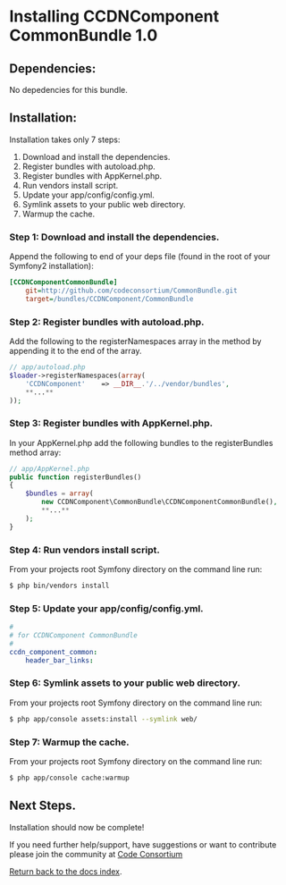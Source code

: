 Installing CCDNComponent CommonBundle 1.0
==========================================

## Dependencies:

No depedencies for this bundle.

## Installation:

Installation takes only 7 steps:

1. Download and install the dependencies.
2. Register bundles with autoload.php.
3. Register bundles with AppKernel.php.  
4. Run vendors install script.
5. Update your app/config/config.yml. 
6. Symlink assets to your public web directory.
7. Warmup the cache.

### Step 1: Download and install the dependencies.
   
Append the following to end of your deps file (found in the root of your Symfony2 installation):

``` ini
[CCDNComponentCommonBundle]
    git=http://github.com/codeconsortium/CommonBundle.git
    target=/bundles/CCDNComponent/CommonBundle

```

### Step 2: Register bundles with autoload.php.

Add the following to the registerNamespaces array in the method by appending it to the end of the array.

``` php
// app/autoload.php
$loader->registerNamespaces(array(
    'CCDNComponent'    => __DIR__.'/../vendor/bundles',
	**...**
));
```

### Step 3: Register bundles with AppKernel.php.  

In your AppKernel.php add the following bundles to the registerBundles method array:  

``` php
// app/AppKernel.php
public function registerBundles()
{
    $bundles = array(
		new CCDNComponent\CommonBundle\CCDNComponentCommonBundle(),
		**...**
	);
}
```

### Step 4: Run vendors install script.

From your projects root Symfony directory on the command line run:

``` bash
$ php bin/vendors install
```

### Step 5: Update your app/config/config.yml. 

``` yml
#
# for CCDNComponent CommonBundle
#
ccdn_component_common:
    header_bar_links:
```

### Step 6: Symlink assets to your public web directory.

From your projects root Symfony directory on the command line run:

``` bash
$ php app/console assets:install --symlink web/
```

### Step 7: Warmup the cache.

From your projects root Symfony directory on the command line run:

``` bash
$ php app/console cache:warmup
```

## Next Steps.

Installation should now be complete!

If you need further help/support, have suggestions or want to contribute please join the community at [Code Consortium](http://www.codeconsortium.com)

[Return back to the docs index](http://github.com/codeconsortium/CommonBundle/blob/master/Resources/doc/index.md).
